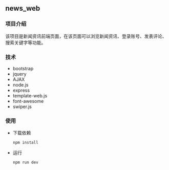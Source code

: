 ## news_web

### 项目介绍

该项目是新闻资讯前端页面，在该页面可以浏览新闻资讯、登录账号、发表评论、搜索关键字等功能。

### 技术

- bootstrap
- jquery
- AJAX
- node.js
- express
- template-web.js
- font-awesome
- swiper.js

### 使用

- 下载依赖

  ```
  npm install
  ```

- 运行

  ```
  npm run dev
  ```
  

